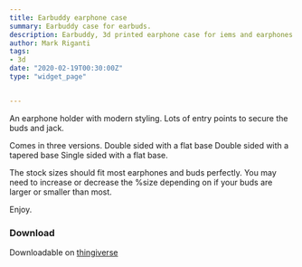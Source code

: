 ```yaml
---
title: Earbuddy earphone case
summary: Earbuddy case for earbuds.		 
description: Earbuddy, 3d printed earphone case for iems and earphones by Mark Riganti 
author: Mark Riganti 
tags:
- 3d
date: "2020-02-19T00:30:00Z"
type: "widget_page" 


---
```



An earphone holder with modern styling.
Lots of entry points to secure the buds and jack.

Comes in three versions.
Double sided with a flat base
Double sided with a tapered base
Single sided with a flat base.

The stock sizes should fit most earphones and buds perfectly. You may need to increase or decrease the %size depending on if your buds are larger or smaller than most.


Enjoy.


### Download 

Downloadable on [thingiverse](https://www.thingiverse.com/thing:2263170)
